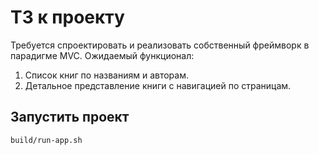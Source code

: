 # ТЗ к проекту

Требуется спроектировать и реализовать собственный фреймворк в парадигме MVC.
Ожидаемый функционал:
1. Список книг по названиям и авторам.
2. Детальное представление книги с навигацией по страницам.

## Запустить проект

```bash
build/run-app.sh
```